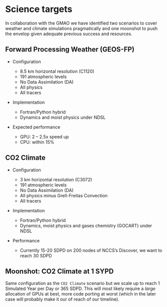 # Science targets

In collaboration with the GMAO we have identified two scenarios to cover weather and climate simulations pragmatically and one moonshot to push the envelop given adequate previous success and resources.

## Forward Processing Weather (GEOS-FP)

- Configuration
    - 8.5 km horizontal resolution (C1120)
    - 191 atmospheric levels
    - No Data Assimilation (DA)
    - All physics
    - All tracers

- Implementation
    - Fortran/Python hybrid
    - Dynamics and moist physics under NDSL

- Expected performance
    - GPU: 2 – 2.5x speed up
    - CPU: within 15%

## CO2 Climate

- Configuration
    - 3 km horizontal resolution (C3072)
    - 191 atmospheric levels
    - No Data Assimilation (DA)
    - All physics minus Grell-Freitas Convection
    - All tracers

- Implementation
    - Fortran/Python hybrid
    - Dynamics, moist physics and gases chemistry (GOCART) under NDSL

- Performance
    - Currently 15-20 SDPD on 200 nodes of NCCS’s Discover, we want to reach 30 SDPD

## Moonshot: CO2 Climate at 1 SYPD

Same configuration as the `CO2 Climate` scenario but we scale up to reach 1 Simulated Year per Day or 365 SDPD.
This will most likely require a _large_ allocation of GPUs at best, more code porting at worst (which in the later case will probably make it our of reach of our timeline).
